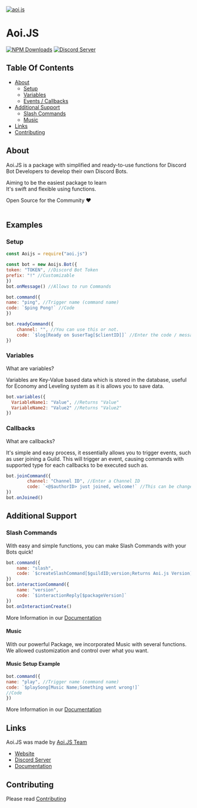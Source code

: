   <br />
    <p>
    <a href="https://aoi.js.org/invite"><img src="https://cdn.discordapp.com/attachments/804505461076131840/837194632148287509/Aoi.js_6_ver._2.png" alt="aoi.js" /></a>
  </p>

# Aoi.JS
[![NPM Downloads](https://img.shields.io/npm/dt/aoi.js.svg?maxAge=3600)](https://www.npmjs.com/package/aoi.js)
[![Discord Server](https://img.shields.io/discord/773352845738115102?color=7289da&logo=discord&logoColor=white)](https://aoi.js.org/invite)

## Table Of Contents
- [About](#about)
  - [Setup](#setup)
  - [Variables](#variables)
  - [Events / Callbacks](#callbacks)
- [Additional Support](#methods)
  - [Slash Commands](#slash-commands)
  - [Music](#music)
- [Links](#links)
- [Contributing](#contributing)


## About
Aoi.JS is a package with simplified and ready-to-use functions for Discord Bot Developers to develop their own Discord Bots.

Aiming to be the easiest package to learn <br>
It's swift and flexible using functions. </br>

 Open Source for the Community ❤️ <br>
 </br>

## Examples

### Setup
```js
const Aoijs = require("aoi.js")

const bot = new Aoijs.Bot({
token: "TOKEN", //Discord Bot Token
prefix: "!" //Customizable
})
bot.onMessage() //Allows to run Commands

bot.command({
name: "ping", //Trigger name (command name)
code: `$ping Pong!` //Code
})

bot.readyCommand({
    channel: "", //You can use this or not.
    code: `$log[Ready on $userTag[$clientID]]` //Enter the code / message.
})
```

### Variables

What are variables?

Variables are Key-Value based data which is stored in the database, useful for Economy and Leveling system as it is allows you to save data.

```js
bot.variables({
  VariableName1: "Value", //Returns "Value"
  VariableName2: "Value2" //Returns "Value2"
})
```

### Callbacks

What are callbacks?

It's simple and easy process, it essentially allows you to trigger events, such as user joining a Guild.
This will trigger an event, causing commands with supported type for each callbacks to be executed such as.

```js
bot.joinCommand({
        channel: "Channel ID", //Enter a Channel ID
        code: `<@$authorID> just joined, welcome!` //This can be changed
})
bot.onJoined()
```

## Additional Support

### Slash Commands

With easy and simple functions, you can make Slash Commands with your Bots quick!

```js
bot.command({
    name: "slash",
    code: `$createSlashCommand[$guildID;version;Returns Aoi.js Version]`
})
bot.interactionCommand({
    name: "version", 
    code: `$interactionReply[$packageVersion]`
})
bot.onInteractionCreate()
```

More Information in our [Documentation](https://aoi.leref.ga/guide/slash-commands)

#### Music

With our powerful Package, we incorporated Music with several functions.
We allowed customization and control over what you want.


#### Music Setup Example

```js
bot.command({
name: "play", //Trigger name (command name)
code: `$playSong[Music Name;Something went wrong!]`
//Code
})
```

More Information in our [Documentation](https://aoi.leref.ga/guide/music)

## Links
Aoi.JS was made by [Aoi.JS Team](https://discord.gg/HMUfMXDQsV)
- [Website](https://aoi.js.org)
- [Discord Server](https://aoi.js.org/invite)
- [Documentation](https://aoi.leref.ga)

## Contributing
Please read [Contributing](https://github.com/aoijs/aoi.js/blob/master/.github/CONTRIBUTING.md)
